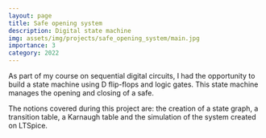 ```yaml
---
layout: page
title: Safe opening system
description: Digital state machine
img: assets/img/projects/safe_opening_system/main.jpg
importance: 3
category: 2022
---
```


As part of my course on sequential digital circuits, I had the opportunity to build a state machine using D flip-flops and logic gates. This state machine manages the opening and closing of a safe.

The notions covered during this project are: the creation of a state graph, a transition table, a Karnaugh table and the simulation of the system created on LTSpice.
